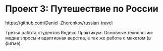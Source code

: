 # Проект 3: Путешествие по России

https://github.com/Daniel-Zherenkov/russian-travel

Третья работа студентов Яндекс.Практикум. Основные технологии: медиа зпросы и адаптивная верстка, а так же работа с макетом (в фигме). 
